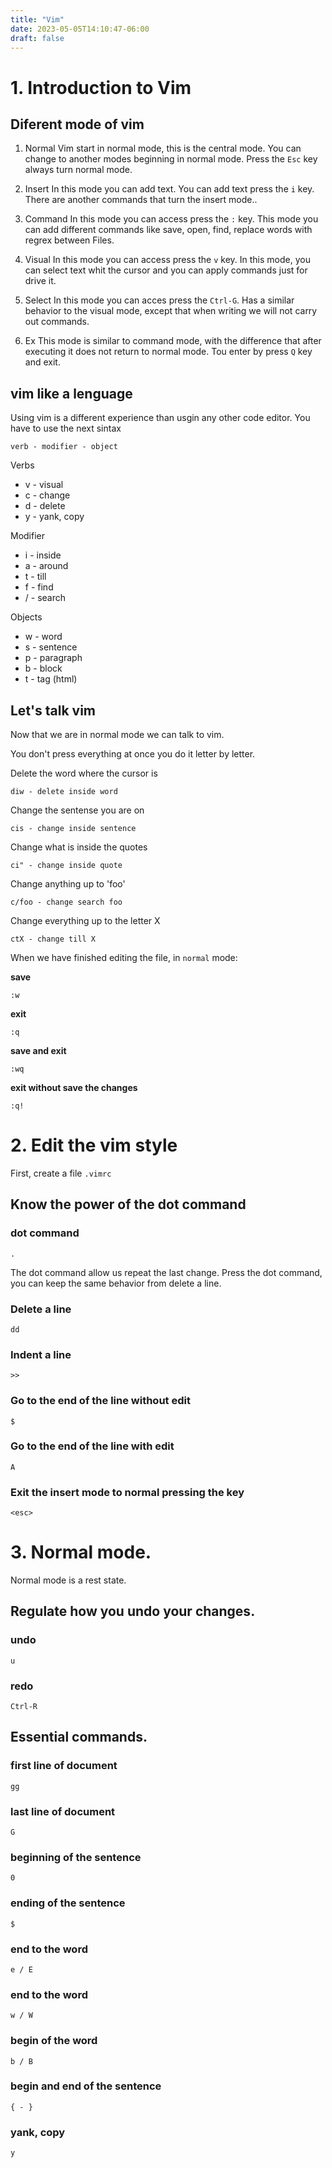 ```yaml
---
title: "Vim"
date: 2023-05-05T14:10:47-06:00
draft: false
---
```



# 1. Introduction to Vim

## Diferent mode of vim

1. Normal
Vim start in normal mode, this is the central mode. You can change to another modes beginning in normal mode. Press the `Esc` key always turn normal mode.

2. Insert
In this mode you can add text. You can add text press the `i` key. There are another commands that turn the insert mode..

3. Command
In this mode you can access press the `:` key. This mode you can add different commands like save, open, find, replace words with regrex between Files.

4. Visual
In this mode you can access press the `v` key. In this mode, you can select text whit the cursor and you can apply commands just for drive it.

5. Select
In this mode you can acces press the `Ctrl-G`. Has a similar behavior to the visual mode, except that when writing we will not carry out commands.

6. Ex
This mode is similar to command mode, with the difference that after executing it does not return to normal mode. Tou enter by press `Q` key and exit.


## vim like a lenguage
Using vim is a different experience than usgin any other code editor. You have to use the next sintax

`verb - modifier - object`

Verbs
* v - visual
* c - change
* d - delete
* y - yank, copy

Modifier
* i - inside
* a - around
* t - till
* f - find
* / - search

Objects
* w - word
* s - sentence
* p - paragraph
* b - block
* t - tag (html)

## Let's talk vim
Now that we are in normal mode we can talk to vim.

You don't press everything at once you do it letter by letter.

Delete the word where the cursor is
```code
diw - delete inside word
```
Change the sentense you are on
```code
cis - change inside sentence
```
Change what is inside the quotes
```code
ci" - change inside quote
```
Change anything up to 'foo'
```code
c/foo - change search foo
```
Change everything up to the letter X
```code
ctX - change till X
```

When we have finished editing the file, in `normal` mode:

__save__
```code
:w
```
__exit__
```code
:q
```
__save and exit__
```code
:wq
```
__exit without save the changes__
```code
:q!
```

# 2. Edit the vim style
First, create a file `.vimrc`

## Know the power of the dot command
### dot command
```code
.
```
The dot command allow us repeat the last change. Press the dot command, you can keep the same behavior from delete a line.

### Delete a line
```code
dd
```

### Indent a line
```code
>>
```

### Go to the end of the line without edit
```code
$
```

### Go to the end of the line with edit
```code
A
```

### Exit the insert mode to normal pressing the <esc> key
```code
<esc>
```

# 3. Normal mode.
Normal mode is a rest state.

## Regulate how you undo your changes.

### undo
```code
u
```

### redo
```code
Ctrl-R
```
## Essential commands.
### first line of document
```code
gg
```
### last line of document
```code
G
```
### beginning of the sentence
```code
0
```
### ending of the sentence
```code
$
```
### end to the word
```code
e / E
```
### end to the word
```code
w / W
```
### begin of the word
```code
b / B
```
### begin and end of the sentence
```code
{ - }
```
### yank, copy
```code
y
```
